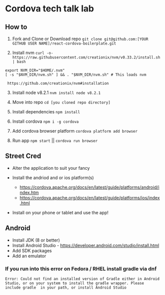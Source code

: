# Cordova tech talk lab

## How to

1. Fork and Clone or Download repo
 `git clone git@github.com:[YOUR GITHUB USER NAME]/react-cordova-boilerplate.git`

2. Install nvm
  ` curl -o- https://raw.githubusercontent.com/creationix/nvm/v0.33.2/install.sh | bash `
  ```
  export NVM_DIR="$HOME/.nvm"
  [ -s "$NVM_DIR/nvm.sh" ] && . "$NVM_DIR/nvm.sh" # This loads nvm
  ```

     https://github.com/creationix/nvm#installation

3. Install node v8.2.1
  `nvm install node v8.2.1`

4. Move into repo
  `cd [you cloned repo directory]`

5. Install dependencies
   `npm install`

6. Install cordova
  `npm i -g cordova`

7. Add cordova browser platform
  `cordova platform add browser`

8. Run app
  `npm start`  || `cordova run browser`


## Street Cred
  * Alter the application to suit your fancy

  * Install the andriod and or ios platform(s)
    - https://cordova.apache.org/docs/en/latest/guide/platforms/android/index.htm
    - https://cordova.apache.org/docs/en/latest/guide/platforms/ios/index.html

  * Install on your phone or tablet and use the app!


## Android
  * Install JDK (8 or better)
  * Install Android Studio - https://developer.android.com/studio/install.html
  * Add SDK packages
  * Add an emulator

  ### If you run into this error on Fedora / RHEL install gradle via dnf
  `Error: Could not find an installed version of Gradle either in Android Studio,
or on your system to install the gradle wrapper. Please include gradle 
in your path, or install Android Studio`
  
